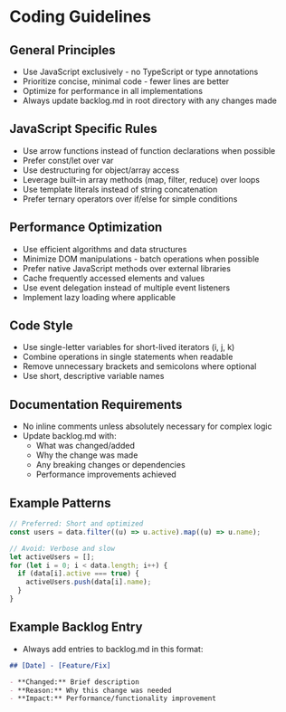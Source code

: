# Coding Guidelines

## General Principles

- Use JavaScript exclusively - no TypeScript or type annotations
- Prioritize concise, minimal code - fewer lines are better
- Optimize for performance in all implementations
- Always update backlog.md in root directory with any changes made

## JavaScript Specific Rules

- Use arrow functions instead of function declarations when possible
- Prefer const/let over var
- Use destructuring for object/array access
- Leverage built-in array methods (map, filter, reduce) over loops
- Use template literals instead of string concatenation
- Prefer ternary operators over if/else for simple conditions

## Performance Optimization

- Use efficient algorithms and data structures
- Minimize DOM manipulations - batch operations when possible
- Prefer native JavaScript methods over external libraries
- Cache frequently accessed elements and values
- Use event delegation instead of multiple event listeners
- Implement lazy loading where applicable

## Code Style

- Use single-letter variables for short-lived iterators (i, j, k)
- Combine operations in single statements when readable
- Remove unnecessary brackets and semicolons where optional
- Use short, descriptive variable names

## Documentation Requirements

- No inline comments unless absolutely necessary for complex logic
- Update backlog.md with:
  - What was changed/added
  - Why the change was made
  - Any breaking changes or dependencies
  - Performance improvements achieved

## Example Patterns

```javascript
// Preferred: Short and optimized
const users = data.filter((u) => u.active).map((u) => u.name);

// Avoid: Verbose and slow
let activeUsers = [];
for (let i = 0; i < data.length; i++) {
  if (data[i].active === true) {
    activeUsers.push(data[i].name);
  }
}
```

## Example Backlog Entry

- Always add entries to backlog.md in this format:

```md
## [Date] - [Feature/Fix]

- **Changed:** Brief description
- **Reason:** Why this change was needed
- **Impact:** Performance/functionality improvement
```
